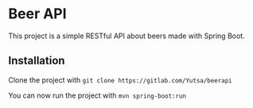 # Beer API

This project is a simple RESTful API about beers made with Spring Boot.

## Installation

Clone the project with `git clone https://gitlab.com/Yutsa/beerapi`

You can now run the project with `mvn spring-boot:run`